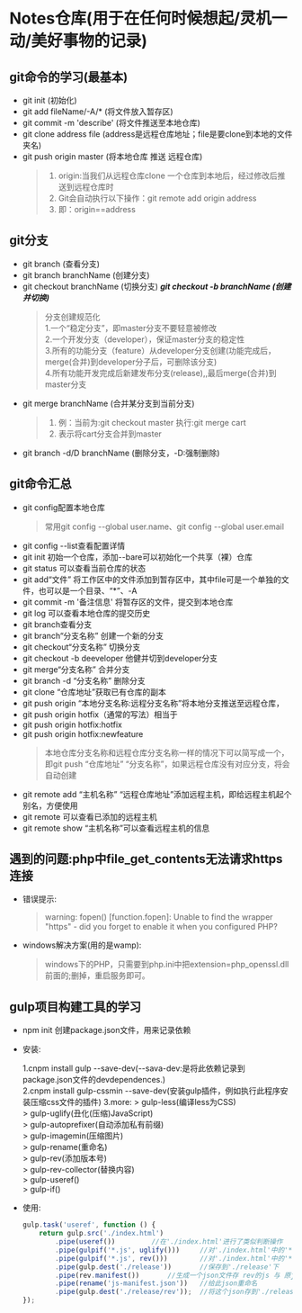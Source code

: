 # Notes仓库(用于在任何时候想起/灵机一动/美好事物的记录)
## git命令的学习(最基本)
- git init (初始化)
- git add  fileName/-A/* (将文件放入暂存区)
- git commit -m 'describe' (将文件推送至本地仓库)
- git clone address file (address是远程仓库地址；file是要clone到本地的文件夹名)
- git push origin master (将本地仓库 推送 远程仓库)
	>	1. origin:当我们从远程仓库clone 一个仓库到本地后，经过修改后推送到远程仓库时
	>	2. Git会自动执行以下操作：git remote add origin address
	>	3. 即：origin==address
## git分支
- git branch (查看分支)
- git branch branchName (创建分支)
- git checkout branchName (切换分支)
***git checkout -b branchName (创建并切换)***
	> 	分支创建规范化  
	>	1.一个“稳定分支”，即master分支不要轻意被修改  
	>	2.一个开发分支（developer），保证master分支的稳定性  
	>	3.所有的功能分支（feature）从developer分支创建(功能完成后，merge(合并)到developer分子后，可删除该分支)  
	>	4.所有功能开发完成后新建发布分支(release),,最后merge(合并)到master分支
- git merge branchName (合并某分支到当前分支)  
	>	1. 例：当前为:git checkout master 执行:git merge cart
	>	2. 表示将cart分支合并到master
- git branch -d/D branchName (删除分支，-D:强制删除)

## git命令汇总
- git config配置本地仓库
	> 常用git config --global user.name、git config --global user.email
- git config --list查看配置详情
- git init 初始一个仓库，添加--bare可以初始化一个共享（裸）仓库
- git status 可以查看当前仓库的状态
- git add“文件” 将工作区中的文件添加到暂存区中，其中file可是一个单独的文件，也可以是一个目录、“*”、-A
- git commit -m '备注信息' 将暂存区的文件，提交到本地仓库
- git log 可以查看本地仓库的提交历史
- git branch查看分支
- git branch“分支名称” 创建一个新的分支
- git checkout“分支名称” 切换分支
- git checkout -b deeveloper 他健并切到developer分支
- git merge“分支名称” 合并分支
- git branch -d “分支名称” 删除分支
- git clone “仓库地址”获取已有仓库的副本
- git push origin “本地分支名称:远程分支名称”将本地分支推送至远程仓库，
- git push origin hotfix（通常的写法）相当于
- git push origin hotfix:hotfix
- git push origin hotfix:newfeature
	> 本地仓库分支名称和远程仓库分支名称一样的情况下可以简写成一个，即git push “仓库地址” “分支名称”，如果远程仓库没有对应分支，将会自动创建
- git remote add “主机名称” “远程仓库地址”添加远程主机，即给远程主机起个别名，方便使用
- git remote 可以查看已添加的远程主机
- git remote show “主机名称”可以查看远程主机的信息




## 遇到的问题:php中file_get_contents无法请求https连接
- 错误提示:
	> warning: fopen() [function.fopen]: Unable to find the wrapper "https" - did you forget to enable it when you configured PHP?
- windows解决方案(用的是wamp):
	> windows下的PHP，只需要到php.ini中把extension=php_openssl.dll前面的;删掉，重启服务即可。



## gulp项目构建工具的学习
*	npm init 创建package.json文件，用来记录依赖
* 	安装:

	1.cnpm install gulp --save-dev(--sava-dev:是将此依赖记录到package.json文件的devdependences.)   
	2.cnpm install gulp-cssmin --save-dev(安装gulp插件，例如执行此程序安装压缩css文件的插件)
	3.more:
		> gulp-less(编译less为CSS)   
		> gulp-uglify(丑化(压缩)JavaScript)   
		> gulp-autoprefixer(自动添加私有前缀)  
		> gulp-imagemin(压缩图片)   
		> gulp-rename(重命名)   
		> gulp-rev(添加版本号)   
		> gulp-rev-collector(替换内容)  
		> gulp-useref()  
		> gulp-if()  

* 	使用:
 	```javascript
 	gulp.task('useref', function () {  
		return gulp.src('./index.html')
			.pipe(useref()) 		//在'./index.html'进行了类似判断操作  
			.pipe(gulpif('*.js', uglify()))		//对'./index.html'中的'*.js'压缩  
			.pipe(gulpif('*.js', rev()))		//对'./index.html'中的'*.js'添加版本号  
			.pipe(gulp.dest('./release'))		//保存到'./release'下  
			.pipe(rev.manifest()) 		//生成一个json文件存 rev的js 与 原js 对应的关系 
			.pipe(rename('js-manifest.json'))	//给此json重命名  
			.pipe(gulp.dest('./release/rev'));	//将这个json存到'./release/rev'下  
	});  
	```